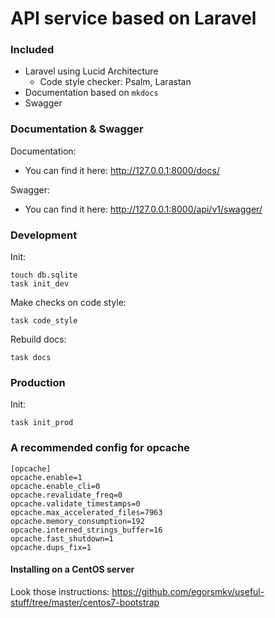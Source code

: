# API service based on Laravel

### Included

- Laravel using Lucid Architecture
    - Code style checker: Psalm, Larastan
- Documentation based on `mkdocs`
- Swagger

### Documentation & Swagger

Documentation:
- You can find it here: http://127.0.0.1:8000/docs/

Swagger:
- You can find it here: http://127.0.0.1:8000/api/v1/swagger/

### Development

Init:

```
touch db.sqlite
task init_dev
```

Make checks on code style:

```
task code_style
```

Rebuild docs:

```
task docs
```

### Production

Init:

```
task init_prod
```

### A recommended config for opcache

```
[opcache]
opcache.enable=1
opcache.enable_cli=0
opcache.revalidate_freq=0
opcache.validate_timestamps=0
opcache.max_accelerated_files=7963
opcache.memory_consumption=192
opcache.interned_strings_buffer=16
opcache.fast_shutdown=1
opcache.dups_fix=1
```

#### Installing on a CentOS server

Look those instructions: https://github.com/egorsmkv/useful-stuff/tree/master/centos7-bootstrap

